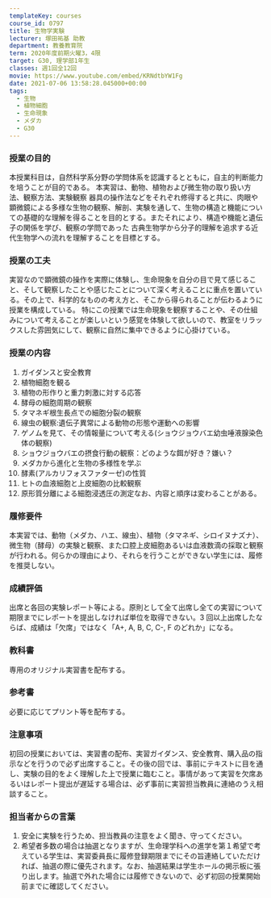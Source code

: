 ```yaml
---
templateKey: courses
course_id: 0797
title: 生物学実験
lecturer: 塚田祐基 助教
department: 教養教育院
term: 2020年度前期火曜3，4限
target: G30, 理学部1年生
classes: 週1回全12回
movie: https://www.youtube.com/embed/KRNdtbYW1Fg
date: 2021-07-06 13:58:28.045000+00:00
tags:
  - 生物
  - 植物細胞
  - 生命現象
  - メダカ
  - G30
---
```


### 授業の目的

本授業科目は，自然科学系分野の学問体系を認識するとともに，自主的判断能力を培うことが目的である。
本実習は、動物、植物および微生物の取り扱い方法、観察方法、実験観察 器具の操作法などをそれぞれ修得すると共に、肉眼や顕微鏡による多様な生物の観察、解剖、実験を通して、生物の構造と機能についての基礎的な理解を得ることを目的とする。またそれにより、構造や機能と遺伝子の関係を学び、観察の学問であった 古典生物学から分子的理解を追求する近代生物学への流れを理解することを目標とする。

### 授業の工夫

実習なので顕微鏡の操作を実際に体験し、生命現象を自分の目で見て感じること、そして観察したことや感じたことについて深く考えることに重点を置いている。その上で、科学的なものの考え方と、そこから得られることが伝わるように授業を構成している。
特にこの授業では生命現象を観察することや、その仕組みについて考えることが楽しいという感覚を体験して欲しいので、教室をリラックスした雰囲気にして、観察に自然に集中できるように心掛けている。

### 授業の内容

1.  ガイダンスと安全教育
2.  植物細胞を観る
3.  植物の形作りと重力刺激に対する応答
4.  酵母の細胞周期の観察
5.  タマネギ根生長点での細胞分裂の観察
6.  線虫の観察:遺伝子異常による動物の形態や運動への影響
7.  ゲノムを見て、その情報量について考える(ショウジョウバエ幼虫唾液腺染色体の観察)
8.  ショウジョウバエの摂食行動の観察：どのような餌が好き？嫌い？
9.  メダカから進化と生物の多様性を学ぶ
10. 酵素(アルカリフォスファターゼ)の性質
11. ヒトの血液細胞と上皮細胞の比較観察
12. 原形質分離による細胞浸透圧の測定なお、内容と順序は変わることがある。

### 履修要件

本実習では、動物（メダカ、ハエ、線虫）、植物（タマネギ、シロイヌナズナ）、微生物（酵母）の実験と観察、また口腔上皮細胞あるいは血液数滴の採取と観察が行われる。何らかの理由により、それらを行うことができない学生には、履修を推奨しない。

### 成績評価

出席と各回の実験レポート等による。原則として全て出席し全ての実習について期限までにレポートを提出しなければ単位を取得できない。3 回以上出席したならば、成績は「欠席」ではなく「A+, A, B, C, C-, F のどれか」になる。

### 教科書

専用のオリジナル実習書を配布する。

### 参考書

必要に応じてプリント等を配布する。

### 注意事項

初回の授業においては、実習書の配布、実習ガイダンス、安全教育、購入品の指示などを行うので必ず出席すること。その後の回では、事前にテキストに目を通し、実験の目的をよく理解した上で授業に臨むこと。事情があって実習を欠席あるいはレポート提出が遅延する場合は、必ず事前に実習担当教員に連絡のうえ相談すること。

### 担当者からの言葉

1. 安全に実験を行うため、担当教員の注意をよく聞き、守ってください。
2. 希望者多数の場合は抽選となりますが、生命理学科への進学を第１希望で考えている学生は、実習委員長に履修登録期限までにその旨連絡していただければ、抽選の際に優先されます。なお、抽選結果は学生ホールの掲示板に張り出します。抽選で外れた場合には履修できないので、必ず初回の授業開始前までに確認してください。

